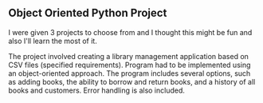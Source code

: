 ## Object Oriented Python Project


I were given 3 projects to choose from and I thought this might be fun and also I'll learn the most of it.

The project involved creating a library management application based on CSV files (specified requirements). 
Program had to be implemented using an object-oriented approach.
The program includes several options, such as adding books, the ability to borrow and return books, and a history of all books and customers. 
Error handling is also included.
